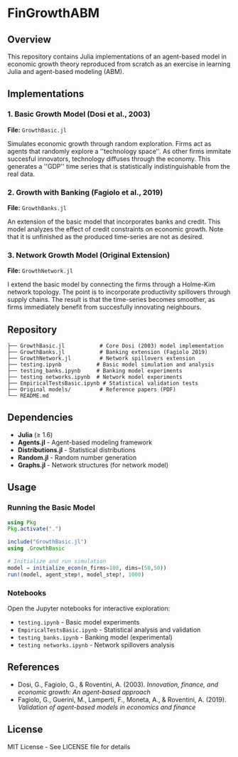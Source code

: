 # FinGrowthABM


## Overview

This repository contains Julia implementations of an agent-based model in economic growth theory reproduced from scratch as an exercise in learning Julia and agent-based modeling (ABM).

## Implementations

### 1. Basic Growth Model (Dosi et al., 2003)
**File:** `GrowthBasic.jl`

Simulates economic growth through random exploration. Firms act as agents that randomly explore a ''technology space''. As other firms immitate succesful innovators, technology diffuses through the economy. This generates a ''GDP'' time series that is statistically indistinguishable from the real data.
### 2. Growth with Banking (Fagiolo et al., 2019) 
**File:** `GrowthBanks.jl`

An extension of the basic model that incorporates banks and credit. This model analyzes the effect of credit constraints on economic growth. Note that it is unfinished as the produced time-series are not as desired.


### 3. Network Growth Model (Original Extension)
**File:** `GrowthNetwork.jl`

I extend the basic model by connecting the firms through a Holme-Kim network topology. The point is to incorporate productivity spillovers through supply chains. The result is that the time-series becomes smoother, as firms immediately benefit from succesfully innovating neighbours.

## Repository 

```
├── GrowthBasic.jl           # Core Dosi (2003) model implementation
├── GrowthBanks.jl           # Banking extension (Fagiolo 2019)
├── GrowthNetwork.jl         # Network spillovers extension
├── testing.ipynb           # Basic model simulation and analysis
├── testing_banks.ipynb     # Banking model experiments
├── testing networks.ipynb  # Network model experiments  
├── EmpiricalTestsBasic.ipynb # Statistical validation tests
├── Original models/         # Reference papers (PDF)
└── README.md
```

## Dependencies

- **Julia** (≥ 1.6)
- **Agents.jl** - Agent-based modeling framework
- **Distributions.jl** - Statistical distributions
- **Random.jl** - Random number generation
- **Graphs.jl** - Network structures (for network model)

## Usage

### Running the Basic Model

```julia
using Pkg
Pkg.activate(".")

include("GrowthBasic.jl")
using .GrowthBasic

# Initialize and run simulation
model = initialize_econ(n_firms=100, dims=(50,50))
run!(model, agent_step!, model_step!, 1000)
```

### Notebooks

Open the Jupyter notebooks for interactive exploration:
- `testing.ipynb` - Basic model experiments
- `EmpiricalTestsBasic.ipynb` - Statistical analysis and validation
- `testing_banks.ipynb` - Banking model (experimental)
- `testing networks.ipynb` - Network spillovers analysis


## References

- Dosi, G., Fagiolo, G., & Roventini, A. (2003). *Innovation, finance, and economic growth: An agent-based approach*
- Fagiolo, G., Guerini, M., Lamperti, F., Moneta, A., & Roventini, A. (2019). *Validation of agent-based models in economics and finance*


## License

MIT License - See LICENSE file for details
